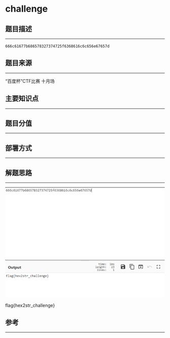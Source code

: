 # challenge

## 题目描述
---
```
666c61677b686578327374725f6368616c6c656e67657d 
```

## 题目来源
---
“百度杯”CTF比赛 十月场

## 主要知识点
---


## 题目分值
---


## 部署方式
---


## 解题思路
---

![](images/ctf-2021-06-03-17-09-18.png)

flag{hex2str_challenge}

## 参考
---
